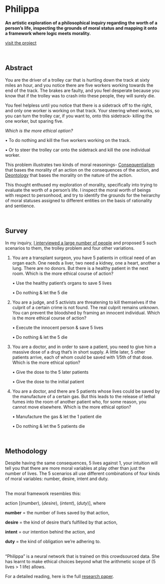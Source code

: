 # Philippa
<p><b>An artistic exploration of a philosophical inquiry regarding the worth of a person’s life, inspecting the grounds of moral status and mapping it onto a framework where logic meets morality.</b></p>

<a href="https://mya-kiwi.com/project/philippa">visit the project</a>

<br>
<h2>Abstract</h2>

You are the driver of a trolley car that is hurtling down the track at sixty miles an hour, and you notice there are five workers working towards the end of the track. The brakes are faulty, and you feel desperate because you know that if the trolley was to crash into these people, they will surely die.

You feel helpless until you notice that there is a sidetrack off to the right, and only one worker is working on that track. Your steering wheel works, so you can turn the trolley car, if you want to, onto this sidetrack- killing the one worker, but sparing five.

<i>Which is the more ethical option?</i>

• To do nothing and kill the five workers working on the track.

• Or to steer the trolley car onto the sidetrack and kill the one individual worker.

This problem illustrates two kinds of moral reasonings- <a href="https://en.wikipedia.org/wiki/Consequentialism">Consequentialism</a> that bases the morality of an action on the consequences of the action, and <a href="https://en.wikipedia.org/wiki/Deontological_ethics">Deontology</a> that bases the morality on the nature of the action.

This thought enthused my exploration of morality, specifically into trying to evaluate the worth of a person’s life. I inspect the moral worth of beings with respect to personhood, and try to identify the grounds for the heirarchy of moral statuses assigned to different entities on the basis of rationality and sentience.

<br>
<h2>Survey</h2>

In my inquiry, <a href="https://docs.google.com/forms/d/e/1FAIpQLSelGcMKG3RO2SQF9nmVPNPvnKCHpN9_e6N-ZoyUUNCIMpvNOg/viewform">I interviewed a large number of people</a> and proposed 5 such scenarios to them, the trolley problem and four other variations. 

<ol>

<li>
You are a transplant surgeon, you have 5 patients in critical need of an organ each. One needs a liver, two need a kidney,
one a heart, another a lung. There are no donors. But there is a healthy patient in the next room. Which is the more ethical course of action?

• Use the healthy patient’s organs to save 5 lives

• Do nothing & let the 5 die</li>

<li>You are a judge, and 5 activists are threatening to kill themselves if the culprit of a certain crime is not found. The real culprit remains unknown. You can prevent the bloodshed by framing an innocent individual. Which is the more ethical course of action?

• Execute the innocent person & save 5 lives

• Do nothing & let the 5 die</li>

<li>You are a doctor, and in order to save a patient, you need to give him a massive dose of a drug that’s in short supply. A little later, 5 other patients arrive, each of whom could be saved with 1/5th of that dose. Which is the more ethical option?

• Give the dose to the 5 later patients

• Give the dose to the initial patient</li>

<li>You are a doctor, and there are 5 patients whose lives could be saved by the manufacture of a certain gas. But this leads to the release of lethal fumes into the room of another patient who, for some reason, you cannot move elsewhere. Which is the more ethical option?

• Manufacture the gas & let the 1 patient die

• Do nothing & let the 5 patients die</li></ol>

<br>
<h2>Methodology</h2>

Despite having the same consequences, 5 lives against 1, your intuition will tell you that there are more moral variables at play other than just the number of lives. The 5 scenarios all use different combinations of four kinds of moral variables: number, desire, intent and duty.

<br>
The moral framework resembles this:

action [(<i>number</i>), (<i>desire</i>), (<i>intent</i>), (<i>duty</i>)], where

<b>number</b> = the number of lives saved by that action,

<b>desire</b> = the kind of desire that’s fulfilled by that action,

<b>intent</b> = our intention behind the action, and

<b>duty</b> = the kind of obligation we’re adhering to.

<br>
“Philippa” is a neural network that is trained on this crowdsourced data. She has learnt to make ethical choices beyond what the arithmetic scope of (5 lives > 1 life) allows. 

<br>

For a detailed reading, here is the full <a href="http://dl.dropboxusercontent.com/s/go7kfmc408d4tfi/Philippa%20-%20Research%20Paper.pdf?dl=0">research paper</a>.
